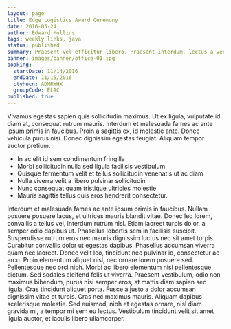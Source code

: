 ```yaml
---
layout: page
title: Edge Logistics Award Ceremony
date: 2016-05-24
author: Edward Mullins
tags: weekly links, java
status: published
summary: Praesent vel efficitur libero. Praesent interdum, lectus a venenatis dapibus.
banner: images/banner/office-01.jpg
booking:
  startDate: 11/14/2016
  endDate: 11/15/2016
  ctyhocn: ADMRWHX
  groupCode: ELAC
published: true
---
```

Vivamus egestas sapien quis sollicitudin maximus. Ut ex ligula, vulputate id diam at, consequat rutrum mauris. Interdum et malesuada fames ac ante ipsum primis in faucibus. Proin a sagittis ex, id molestie ante. Donec vehicula purus nisi. Donec dignissim egestas feugiat. Aliquam tempor auctor pretium.

* In ac elit id sem condimentum fringilla
* Morbi sollicitudin nulla sed ligula facilisis vestibulum
* Quisque fermentum velit et tellus sollicitudin venenatis ut ac diam
* Nulla viverra velit a libero pulvinar sollicitudin
* Nunc consequat quam tristique ultricies molestie
* Mauris sagittis tellus quis eros hendrerit consectetur.

Interdum et malesuada fames ac ante ipsum primis in faucibus. Nullam posuere posuere lacus, et ultrices mauris blandit vitae. Donec leo lorem, convallis a tellus vel, interdum rutrum nisl. Etiam laoreet turpis dolor, a semper odio dapibus ut. Phasellus lobortis sem in facilisis suscipit. Suspendisse rutrum eros nec mauris dignissim luctus nec sit amet turpis. Curabitur convallis dolor ut egestas dapibus. Phasellus accumsan viverra quam nec laoreet. Donec velit leo, tincidunt nec pulvinar id, consectetur ac arcu. Proin elementum aliquet nisl, nec ornare lorem posuere sed. Pellentesque nec orci nibh. Morbi ac libero elementum nisi pellentesque dictum. Sed sodales eleifend felis ut viverra.
Praesent vestibulum, odio non maximus bibendum, purus nisi semper eros, at mattis diam sapien sed ligula. Cras tincidunt aliquet porta. Fusce a justo a dolor accumsan dignissim vitae et turpis. Cras nec maximus mauris. Aliquam dapibus scelerisque molestie. Sed euismod, nibh et egestas ornare, nisl diam gravida mi, a tempor mi sem eu lectus. Vestibulum tincidunt velit sit amet ligula auctor, et iaculis libero ullamcorper.
